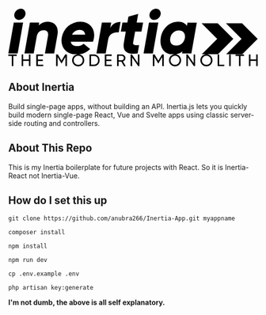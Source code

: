 <p align="center"><a class="md:flex md:items-end" href="/"><svg class="block fill-current text-white css-1magkk1" viewBox="0 0 275.3 50.5"><path d="M231.2 16.1h-17.8l17.2 17.2-17.2 17.2h17.8l17.2-17.2z"></path><path d="M258.1 16.1h-17.8l17.2 17.2-17.2 17.2h17.8l17.2-17.2z"></path><path d="M6 15.3h10.3l-6 34.2H0l6-34.2zm.6-9.1C7.2 2.9 10.3 0 13.7 0s5.7 2.8 5.2 6.2c-.5 3.4-3.7 6.2-7.2 6.2s-5.6-3-5.1-6.2zM54.3 28.5l-3.7 21H40.4L43.8 30c.8-4.4-1.6-6.2-4.9-6.2-3.4 0-6.5 2-7.5 6.6L28 49.5H17.8l6-34.2h10.3l-.5 3.2c2.3-2.6 6.2-4.2 10.1-4.2 6.9.1 12.2 5.1 10.6 14.2zM94.5 32.4c-.1.8-.5 2.7-1.1 4.1H68.9c.6 3.8 3.8 4.8 7 4.8 2.9 0 5.2-.8 7.2-2.7l7.2 5.9c-4 4-8.7 6-15 6-11.8 0-18-8.5-16.3-18.7a20.7 20.7 0 0 1 20.5-17.4c9.8 0 16.9 7.6 15 18zm-9.7-3.7c-.3-3.8-3-5.3-6.2-5.3a8.9 8.9 0 0 0-8.3 5.3h14.5zM123.9 14.6l-2 11.6c-4-.6-10.5.8-11.7 7.8l.1-.4-2.8 15.9H97.3l6-34.2h10.3l-1.1 6.2c2.1-4.7 6.6-6.9 11.4-6.9zM137.8 37.3c-.5 3.1 2 3.3 6.6 2.9l-1.6 9.3c-12.3 1.4-16.9-2.7-15.2-12.2l2.1-12.1h-5.5l1.8-9.9h5.4l1.2-6.5 10.8-3.1-1.7 9.6h7.1l-1.8 9.9h-7l-2.2 12.1zM155.3 15.3h10.3l-6 34.2h-10.3l6-34.2zm.6-9.1c.5-3.3 3.7-6.2 7.1-6.2s5.7 2.8 5.2 6.2c-.5 3.4-3.7 6.2-7.2 6.2s-5.7-3-5.1-6.2zM208.1 15.3l-6 34.2h-10.3l.4-2.3a15.5 15.5 0 0 1-10.3 3.3c-11.1 0-15.3-9.6-13.5-18.9 1.6-8.8 8.6-17.2 19.2-17.2 4.5 0 7.7 1.8 9.6 4.6l.6-3.6h10.3zm-13.2 17.2c.9-5.2-1.9-8.4-6.6-8.4a9.5 9.5 0 0 0-9.5 8.3c-.9 5.1 1.8 8.3 6.6 8.3 4.6.1 8.6-3.1 9.5-8.2z"></path></svg><svg class="block fill-current text-white mt-2 md:mt-0 md:ml-4 css-1ymfup1" viewBox="0 0 328.3 16"><path d="M11.1 2.2H6.6v13.5h-2V2.2H0V.3h11.1v1.9zM29.1.3v15.4h-2V8.8h-7.5v6.9h-2V.3h2v6.5h7.5V.3h2zM46 13.8v1.9h-9.2V.3h9.1v1.9h-7V7h6.5v1.9h-6.5v4.9H46zM77.2 15.7h-2v-12l-5 8.4h-.3l-5-8.4v12h-2V.3h2.3L70 8.4 74.9.3h2.3v15.4zM84 8a8 8 0 0 1 8-8c4.5 0 8 3.5 8 8a8 8 0 0 1-8 8 8 8 0 0 1-8-8zm13.9 0c0-3.4-2.6-6-5.9-6a5.8 5.8 0 0 0-5.9 6c0 3.4 2.6 6 5.9 6 3.4 0 5.9-2.6 5.9-6zM120.2 8c0 4.3-3.1 7.7-7.3 7.7h-6V.3h6c4.2 0 7.3 3.4 7.3 7.7zm-2 0c0-3.3-2.2-5.8-5.3-5.8h-4v11.5h4c3.1.1 5.3-2.5 5.3-5.7zM136.2 13.8v1.9H127V.3h9.1v1.9h-7V7h6.5v1.9h-6.5v4.9h7.1zM148.8 9.8h-3.6v5.9h-2V.3h6.2c2.6 0 4.8 2.1 4.8 4.8 0 2-1.3 3.8-3.2 4.5l3.6 6.2h-2.3l-3.5-6zm-3.6-1.9h4.1c1.5 0 2.8-1.3 2.8-2.9 0-1.6-1.2-2.9-2.8-2.9h-4.1v5.8zM172.6.3v15.4H171l-8-11.5v11.5h-2V.3h1.7l7.9 11.5V.3h2zM204.6 15.7h-2v-12l-5 8.4h-.3l-5-8.4v12h-2V.3h2.3l4.9 8.1 4.9-8.1h2.3v15.4zM211.5 8a8 8 0 0 1 8-8c4.5 0 8 3.5 8 8a8 8 0 0 1-8 8 8 8 0 0 1-8-8zm13.9 0c0-3.4-2.6-6-5.9-6a5.8 5.8 0 0 0-5.9 6c0 3.4 2.6 6 5.9 6 3.3 0 5.9-2.6 5.9-6zM245.9.3v15.4h-1.6l-7.9-11.5v11.5h-2V.3h1.7l7.9 11.5V.3h1.9zM252.8 8a8 8 0 0 1 8-8c4.5 0 8 3.5 8 8a8 8 0 0 1-8 8 8 8 0 0 1-8-8zm13.9 0c0-3.4-2.6-6-5.9-6a5.8 5.8 0 0 0-5.9 6c0 3.4 2.6 6 5.9 6 3.3 0 5.9-2.6 5.9-6zM284.3 13.8v1.9h-8.7V.3h2v13.5h6.7zM292.8.3v15.4h-2V.3h2zM310.3 2.2h-4.6v13.5h-2V2.2h-4.5V.3h11.1v1.9zM328.3.3v15.4h-2V8.8h-7.5v6.9h-2V.3h2v6.5h7.5V.3h2z"></path></svg></a></p>


## About Inertia
Build single-page apps, without building an API.
Inertia.js lets you quickly build modern single-page React, Vue and Svelte apps using classic server-side routing and controllers.

## About This Repo
This is my Inertia boilerplate for future projects with React. So it is Inertia-React not Inertia-Vue.

## How do I set this up

```
git clone https://github.com/anubra266/Inertia-App.git myappname

composer install

npm install

npm run dev

cp .env.example .env

php artisan key:generate
```
**I'm not dumb, the above is all self explanatory.**

